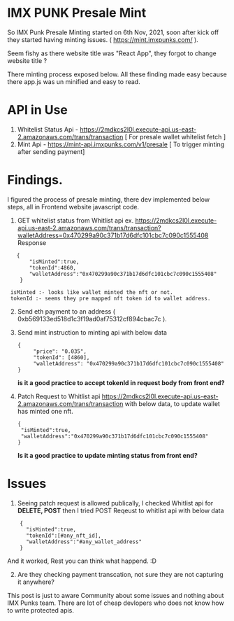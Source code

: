 # IMX PUNK Presale Mint

So IMX Punk Presale Minting started on 6th Nov, 2021, soon after kick off they started having minting issues. ( https://mint.imxpunks.com/ ).

Seem fishy as there website title was "React App", they forgot to change website title ?

There minting process exposed below.
All these finding made easy because there app.js was un minified and easy to read.

# API in Use
1. Whitelist Status Api - https://2mdkcs2l0l.execute-api.us-east-2.amazonaws.com/trans/transaction [ For presale wallet whitelist fetch ]
2. Mint Api - https://mint-api.imxpunks.com/v1/presale [ To trigger minting after sending payment]

# Findings.
I figured the process of presale minting, there dev implemented below steps, all in Frontend website javascript code.

1. GET whitelist status from Whitlist api ex. https://2mdkcs2l0l.execute-api.us-east-2.amazonaws.com/trans/transaction?walletAddress=0x470299a90c371b17d6dfc101cbc7c090c1555408
    Response
```
   {
       "isMinted":true,
       "tokenId":4860,
       "walletAddress":"0x470299a90c371b17d6dfc101cbc7c090c1555408"
    }
```
     isMinted :- looks like wallet minted the nft or not.
     tokenId :- seems they pre mapped nft token id to wallet address.
2. Send eth payment to an address ( 0xb569133ed518d1c3f19ad0af75312cf894cbac7c ).
3. Send mint instruction to minting api with below data 
     ```
    {
          "price": "0.035",
          "tokenId": [4860],
          "walletAddress": "0x470299a90c371b17d6dfc101cbc7c090c1555408"
     }
     ```
    
    **is it a good practice to accept tokenId in request body from front end?**
4. Patch Request to Whitlist api https://2mdkcs2l0l.execute-api.us-east-2.amazonaws.com/trans/transaction with below data, to update wallet has minted one nft.
     ```
     {
      "isMinted":true,
      "walletAddress":"0x470299a90c371b17d6dfc101cbc7c090c1555408"
     }
     ```

    **Is it a good practice to update minting status from front end?**
# Issues 

1. Seeing patch request is allowed publically, I checked Whitlist api for **DELETE, POST** then I tried POST Reqeust to whitlist api with below data
``` 
    { 
      "isMinted":true,
      "tokenId":[#any_nft_id],
      "walletAddress":"#any_wallet_address"
    }
```
And it worked, Rest you can think what happend. :D

2. Are they checking payment transcation, not sure they are not capturing it anywhere?


This post is just to aware Community about some issues and nothing about IMX Punks team. There are lot of cheap devlopers who does not know how to write protected apis.


